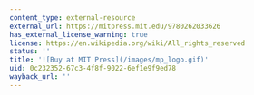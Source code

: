 ```yaml
---
content_type: external-resource
external_url: https://mitpress.mit.edu/9780262033626
has_external_license_warning: true
license: https://en.wikipedia.org/wiki/All_rights_reserved
status: ''
title: '![Buy at MIT Press](/images/mp_logo.gif)'
uid: 0c232352-67c3-4f8f-9022-6ef1e9f9ed78
wayback_url: ''
---
```

